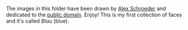 The images in this folder have been drawn by
[Alex Schroeder](https://alexschroeder.ch/) and dedicated to the
[public domain](LICENSE). Enjoy!
This is my first collection of faces and it's called *Blau* (blue).

